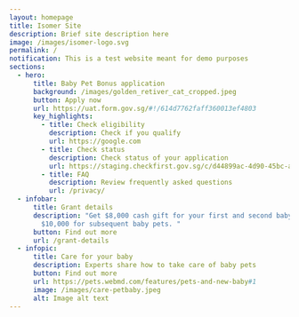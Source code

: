 ```yaml
---
layout: homepage
title: Isomer Site
description: Brief site description here
image: /images/isomer-logo.svg
permalink: /
notification: This is a test website meant for demo purposes
sections:
  - hero:
      title: Baby Pet Bonus application
      background: /images/golden_retiver_cat_cropped.jpeg
      button: Apply now
      url: https://uat.form.gov.sg/#!/614d7762faff360013ef4803
      key_highlights:
        - title: Check eligibility
          description: Check if you qualify
          url: https://google.com
        - title: Check status
          description: Check status of your application
          url: https://staging.checkfirst.gov.sg/c/d44899ac-4d90-45bc-a114-e2cc390d177d
        - title: FAQ
          description: Review frequently asked questions
          url: /privacy/
  - infobar:
      title: Grant details
      description: "Get $8,000 cash gift for your first and second baby pet, and
        $10,000 for subsequent baby pets. "
      button: Find out more
      url: /grant-details
  - infopic:
      title: Care for your baby
      description: Experts share how to take care of baby pets
      button: Find out more
      url: https://pets.webmd.com/features/pets-and-new-baby#1
      image: /images/care-petbaby.jpeg
      alt: Image alt text
---
```

